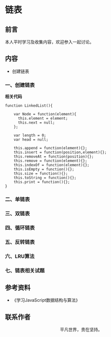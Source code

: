 # 链表

## 前言

本人平时学习及收集内容，欢迎参入一起讨论。

## 内容

- 创建链表

### 一、创建链表

**相关代码**

```
function LinkedList(){

    var Node = function(element){
      this.element = element;
      this.next = null;  
    };

    var length = 0;
    var head = null;

    this.append = function(element){};
    this.insert = function(position,element){};
    this.removeAt = function(position){};
    this.remove = function(element){};
    this.indexOf = function(element){};
    this.isEmpty = function(){};
    this.size = function(){};
    this.toString = function(){};
    this.print = function(){};
}
```

### 二、单链表

### 三、双链表

### 四、循环链表

### 五、反转链表

### 六、LRU算法

### 七、链表相关试题

## 参考资料

- 《学习JavaScript数据结构与算法》

## 联系作者

<div align="center">
    <p>
        平凡世界，贵在坚持。
    </p>
    <img :src="$withBase('/about/contact.png')" />
</div>